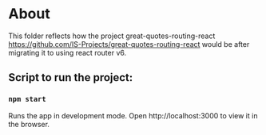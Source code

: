 # About

This folder reflects how the project great-quotes-routing-react https://github.com/IS-Projects/great-quotes-routing-react would be after migrating it to using react router v6.

## Script to run the project:

### `npm start`

Runs the app in development mode.
Open http://localhost:3000 to view it in the browser.

